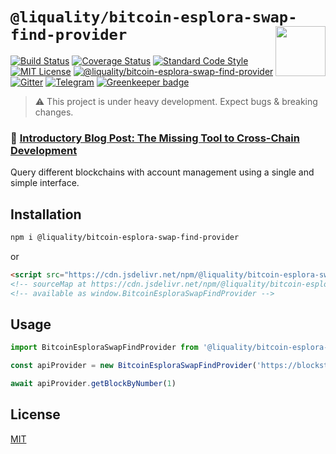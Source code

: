 # `@liquality/bitcoin-esplora-swap-find-provider` <img align="right" src="https://raw.githubusercontent.com/liquality/chainabstractionlayer/master/liquality-logo.png" height="80px" />

[![Build Status](https://travis-ci.com/liquality/chainabstractionlayer.svg?branch=master)](https://travis-ci.com/liquality/chainabstractionlayer)
[![Coverage Status](https://coveralls.io/repos/github/liquality/chainabstractionlayer/badge.svg?branch=master)](https://coveralls.io/github/liquality/chainabstractionlayer?branch=master)
[![Standard Code Style](https://img.shields.io/badge/codestyle-standard-brightgreen.svg)](https://github.com/standard/standard)
[![MIT License](https://img.shields.io/badge/license-MIT-brightgreen.svg)](../../LICENSE.md)
[![@liquality/bitcoin-esplora-swap-find-provider](https://img.shields.io/npm/dt/@liquality/bitcoin-esplora-swap-find-provider.svg)](https://npmjs.com/package/@liquality/bitcoin-esplora-swap-find-provider)
[![Gitter](https://img.shields.io/gitter/room/liquality/Lobby.svg)](https://gitter.im/liquality/Lobby?source=orgpage)
[![Telegram](https://img.shields.io/badge/chat-on%20telegram-blue.svg)](https://t.me/Liquality) [![Greenkeeper badge](https://badges.greenkeeper.io/liquality/chainabstractionlayer.svg)](https://greenkeeper.io/)

> :warning: This project is under heavy development. Expect bugs & breaking changes.

### :pencil: [Introductory Blog Post: The Missing Tool to Cross-Chain Development](https://medium.com/liquality/the-missing-tool-to-cross-chain-development-2ebfe898efa1)

Query different blockchains with account management using a single and simple interface.

## Installation

```bash
npm i @liquality/bitcoin-esplora-swap-find-provider
```

or

```html
<script src="https://cdn.jsdelivr.net/npm/@liquality/bitcoin-esplora-swap-find-provider@0.2.3/dist/bitcoin-esplora-swap-find-provider.min.js"></script>
<!-- sourceMap at https://cdn.jsdelivr.net/npm/@liquality/bitcoin-esplora-swap-find-provider@0.2.3/dist/bitcoin-esplora-swap-find-provider.min.js.map -->
<!-- available as window.BitcoinEsploraSwapFindProvider -->
```

## Usage

```js
import BitcoinEsploraSwapFindProvider from '@liquality/bitcoin-esplora-swap-find-provider'

const apiProvider = new BitcoinEsploraSwapFindProvider('https://blockstream.info/testnet/api')

await apiProvider.getBlockByNumber(1)
```

## License

[MIT](../../LICENSE.md)
